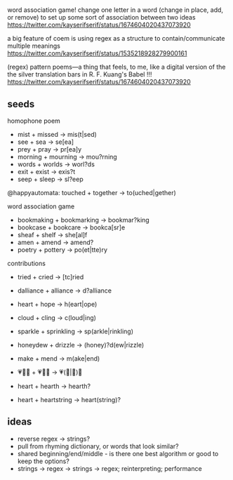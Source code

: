 #

word association game! change one letter in a word (change in place, add, or remove) to set up some sort of association between two ideas
https://twitter.com/kayserifserif/status/1674604020437073920

a big feature of coem is using regex as a structure to contain/communicate multiple meanings
https://twitter.com/kayserifserif/status/1535218928279900161

(regex) pattern poems—a thing that feels, to me, like a digital version of the the silver translation bars in R. F. Kuang's Babel !!!
https://twitter.com/kayserifserif/status/1674604020437073920

## seeds

homophone poem
- mist + missed -> mis(t|sed)
- see + sea -> se[ea]
- prey + pray -> pr[ea]y
- morning + mourning -> mou?rning
- words + worlds -> worl?ds
- exit + exist -> exis?t
- seep + sleep -> sl?eep

@happyautomata: touched + together -> to(uched|gether)

word association game
- bookmaking + bookmarking -> bookmar?king
- bookcase + bookcare -> bookca[sr]e
- sheaf + shelf -> she[al]f
- amen + amend -> amend?
- poetry + pottery -> po(et|tte)ry

contributions
- tried + cried -> [tc]ried
- dalliance + alliance -> d?alliance
- heart + hope -> h(eart|ope)
- cloud + cling -> c(loud|ing)
- sparkle + sprinkling -> sp(arkle|rinkling)
- honeydew + drizzle -> (honey)?d(ew|rizzle)

- make + mend -> m(ake|end)
- 💗💜💙 + 💗💛💙 -> 💗(💜|💛)💙
- heart + hearth -> hearth?
- heart + heartstring -> heart(string)?

## ideas

- reverse regex -> strings?
- pull from rhyming dictionary, or words that look similar?
- shared beginning/end/middle - is there one best algorithm or good to keep the options?
- strings -> regex -> strings -> regex; reinterpreting; performance